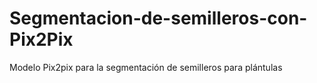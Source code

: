 # Segmentacion-de-semilleros-con-Pix2Pix
Modelo Pix2pix para la segmentación de semilleros para plántulas
